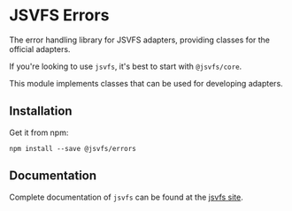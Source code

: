 # JSVFS Errors

The error handling library for JSVFS adapters, providing classes for the official adapters.

If you're looking to use `jsvfs`, it's best to start with `@jsvfs/core`.

This module implements classes that can be used for developing adapters.

## Installation

Get it from npm:
```shell
npm install --save @jsvfs/errors
```

## Documentation

Complete documentation of `jsvfs` can be found at the [jsvfs site](https://ahuggins-nhs.github.io/jsvfs/).
